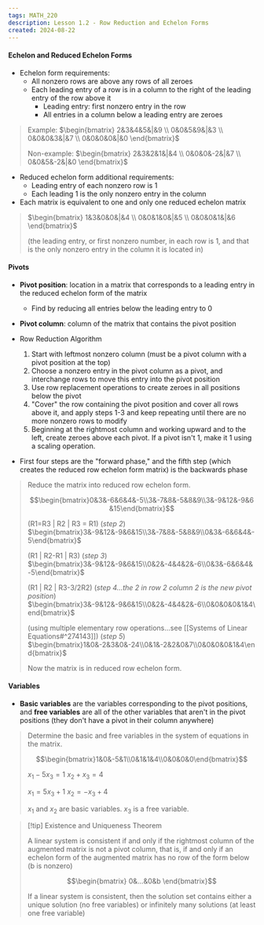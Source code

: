 ```yaml
---
tags: MATH_220
description: Lesson 1.2 - Row Reduction and Echelon Forms
created: 2024-08-22
---
```



#### Echelon and Reduced Echelon Forms

- Echelon form requirements:
  - All nonzero rows are above any rows of all zeroes
  - Each leading entry of a row is in a column to the right of the leading entry of the row above it
    - Leading entry: first nonzero entry in the row
	- All entries in a column below a leading entry are zeroes

> Example:
> $\begin{bmatrix} 2&3&4&5&|&9 \\ 0&0&5&9&|&3 \\ 0&0&0&3&|&7 \\ 0&0&0&0&|&0 \end{bmatrix}$
> 
> Non-example:
> $\begin{bmatrix} 2&3&2&1&|&4 \\ 0&0&0&-2&|&7 \\ 0&0&5&-2&|&0 \end{bmatrix}$


- Reduced echelon form additional requirements:
  - Leading entry of each nonzero row is 1
  - Each leading 1 is the only nonzero entry in the column
- Each matrix is equivalent to one and only one reduced echelon matrix

> $\begin{bmatrix} 1&3&0&0&|&4 \\ 0&0&1&0&|&5 \\ 0&0&0&1&|&6 \end{bmatrix}$
> 
> (the leading entry, or first nonzero number, in each row is 1, and that is the only nonzero entry in the column it is located in)


#### Pivots

- **Pivot position**: location in a matrix that corresponds to a leading entry in the reduced echelon form of the matrix
  - Find by reducing all entries below the leading entry to 0
- **Pivot column**: column of the matrix that contains the pivot position

- Row Reduction Algorithm
  1. Start with leftmost nonzero column (must be a pivot column with a pivot position at the top)
  2. Choose a nonzero entry in the pivot column as a pivot, and interchange rows to move this entry into the pivot position
  3. Use row replacement operations to create zeroes in all positions below the pivot
  4. "Cover" the row containing the pivot position and cover all rows above it, and apply steps 1-3 and keep repeating until there are no more nonzero rows to modify
  5. Beginning at the rightmost column and working upward and to the left, create zeroes above each pivot. If a pivot isn't 1, make it 1 using a scaling operation.
- First four steps are the "forward phase," and the fifth step (which creates the reduced row echelon form matrix) is the backwards phase

> Reduce the matrix into reduced row echelon form.
> 
> $$\begin{bmatrix}0&3&-6&6&4&-5\\3&-7&8&-5&8&9\\3&-9&12&-9&6&15\end{bmatrix}$$
> 
> (R1=R3 | R2 | R3 = R1) (*step 2*)
> $\begin{bmatrix}3&-9&12&-9&6&15\\3&-7&8&-5&8&9\\0&3&-6&6&4&-5\end{bmatrix}$
> 
> (R1 | R2-R1 | R3) (*step 3*)
> $\begin{bmatrix}3&-9&12&-9&6&15\\0&2&-4&4&2&-6\\0&3&-6&6&4&-5\end{bmatrix}$
> 
> (R1 | R2 | R3-3/2R2) (*step 4...the 2 in row 2 column 2 is the new pivot position*)
> $\begin{bmatrix}3&-9&12&-9&6&15\\0&2&-4&4&2&-6\\0&0&0&0&1&4\end{bmatrix}$
> 
> (using multiple elementary row operations...see [[Systems of Linear Equations#^274143]]) (*step 5*)
> $\begin{bmatrix}1&0&-2&3&0&-24\\0&1&-2&2&0&7\\0&0&0&0&1&4\end{bmatrix}$
> 
> Now the matrix is in reduced row echelon form.

#### Variables

- **Basic variables** are the variables corresponding to the pivot positions, and **free variables** are all of the other variables that aren't in the pivot positions (they don't have a pivot in their column anywhere)

> Determine the basic and free variables in the system of equations in the matrix.
> 
> $$\begin{bmatrix}1&0&-5&1\\0&1&1&4\\0&0&0&0\end{bmatrix}$$
> 
> $x_1 - 5x_3 = 1$
> $x_2 + x_3 = 4$
> 
> $x_1 = 5x_3 + 1$
> $x_2 = -x_3 + 4$
> 
> $x_1$ and $x_2$ are basic variables.
> $x_3$ is a free variable.

> [!tip] Existence and Uniqueness Theorem
> 
> A linear system is consistent if and only if the rightmost column of the augmented matrix is not a pivot column, that is, if and only if an echelon form of the augmented matrix has no row of the form below (b is nonzero)
>  
> $$\begin{bmatrix} 0&...&0&b \end{bmatrix}$$
> 
> If a linear system is consistent, then the solution set contains either a unique solution (no free variables) or infinitely many solutions (at least one free variable)